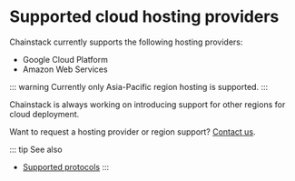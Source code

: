 # Supported cloud hosting providers

Chainstack currently supports the following hosting providers:

* Google Cloud Platform
* Amazon Web Services

::: warning
Currently only Asia-Pacific region hosting is supported.
:::

Chainstack is always working on introducing support for other regions for cloud deployment.

Want to request a hosting provider or region support? [Contact us](https://chainstack.com/contact/).

::: tip See also
* [Supported protocols](/platform/supported-protocols)
:::